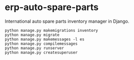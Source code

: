 # erp-auto-spare-parts

International auto spare parts inventory manager in Django.

```
python manage.py makemigrations inventory
python manage.py migrate
python manage.py makemessages -l es
python manage.py compilemessages
python manage.py runserver
python manage.py createsuperuser
```





